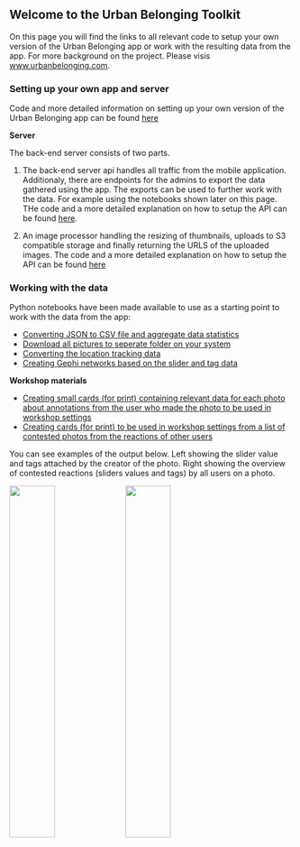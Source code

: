 ## Welcome to the Urban Belonging Toolkit

On this page you will find the links to all relevant code to setup your own version of the Urban Belonging app or work with the resulting data from the app. For more background on the project. Please visis www.urbanbelonging.com.

### Setting up your own app and server
Code and more detailed information on setting up your own version of the Urban Belonging app can be found [here](https://github.com/Urban-Belonging/UrbanBelonging)

**Server**

The back-end server consists of two parts. 
1. The back-end server api handles all traffic from the mobile application. Additionaly, there are endpoints for the admins to export the data gathered using the app. The exports can be used to further work with the data. For example using the notebooks shown later on this page. THe code and a more detailed explanation on how to setup the API can be found [here](https://github.com/Urban-Belonging/urbanbelonging-api). 

2. An image processor handling the resizing of thumbnails, uploads to S3 compatible storage and finally returning the URLS of the uploaded images. The code and a more detailed explanation on how to setup the API can be found [here](https://github.com/Urban-Belonging/urbanbelonging-image-post-processor)


### Working with the data

Python notebooks have been made available to use as a starting point to work with the data from the app:

- [Converting JSON to CSV file and aggregate data statistics](https://github.com/Urban-Belonging/UrbanBelongingToolkit/blob/main/Data%20preparation/convertJsonToCSV.ipynb)
- [Download all pictures to seperate folder on your system](https://github.com/Urban-Belonging/UrbanBelongingToolkit/blob/main/Data%20preparation/photosToFolders.ipynb)
- [Converting the location tracking data](https://github.com/Urban-Belonging/UrbanBelongingToolkit/blob/main/Data%20preparation/convertRouteData.ipynb)
- [Creating Gephi networks based on the slider and tag data](https://github.com/Urban-Belonging/UrbanBelongingToolkit/blob/main/Gephy%20networks/networkGenerator.ipynb)


**Workshop materials**
- [Creating small cards (for print) containing relevant data for each photo about annotations from the user who made the photo to be used in workshop settings](https://github.com/Urban-Belonging/UrbanBelongingToolkit/blob/main/Workshop%20Content/createPhotoCards.ipynb) 
- [Creating cards (for print) to be used in workshop settings from a list of contested photos from the reactions of other users](https://github.com/Urban-Belonging/UrbanBelongingToolkit/blob/main/Workshop%20Content/ContestedPhotoCards.ipynb)

You can see examples of the output below. Left showing the slider value and tags attached by the creator of the photo. Right showing the overview of contested reactions (sliders values and tags) by all users on a photo.

<img src="https://raw.githubusercontent.com/Urban-Belonging/UrbanBelongingToolkit/gh-pages/docs/assets/example_1_cards.PNG" width="40%" /> <img src="https://raw.githubusercontent.com/Urban-Belonging/UrbanBelongingToolkit/gh-pages/docs/assets/example_2_cards.PNG" width="40%" />


